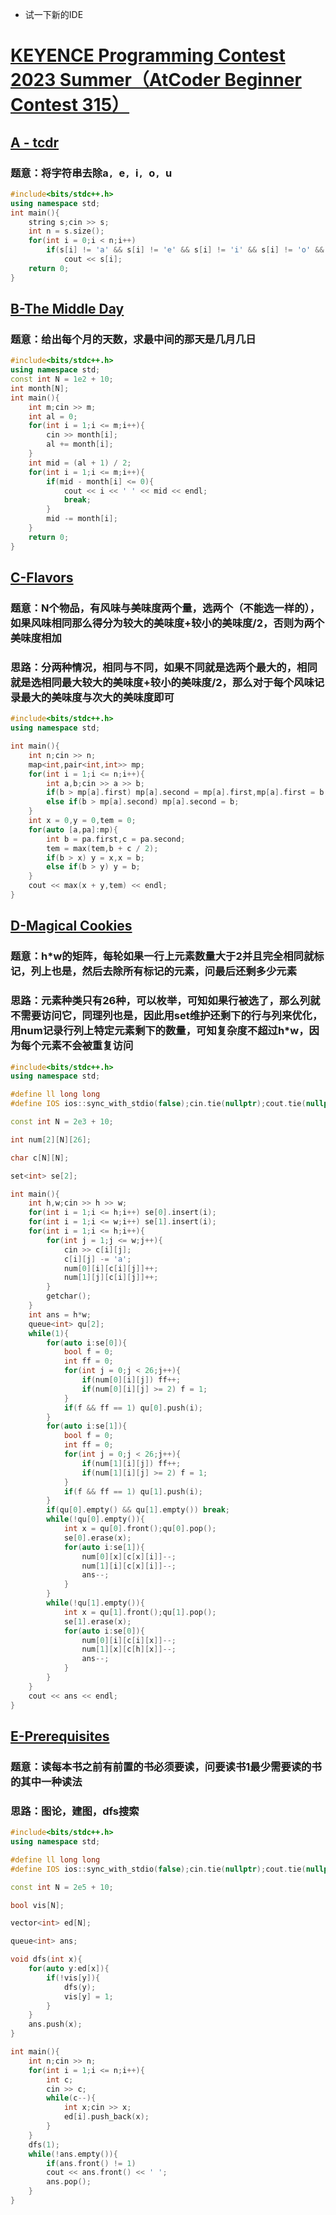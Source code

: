 * 试一下新的IDE

# [KEYENCE Programming Contest 2023 Summer（AtCoder Beginner Contest 315）](https://atcoder.jp/contests/abc315)

## [A - tcdr](https://atcoder.jp/contests/abc315/tasks/abc315_a)

### 题意：将字符串去除a`, `e`, `i`, `o`, `u

```cpp
#include<bits/stdc++.h>
using namespace std;
int main(){
	string s;cin >> s;
	int n = s.size();
	for(int i = 0;i < n;i++)
		if(s[i] != 'a' && s[i] != 'e' && s[i] != 'i' && s[i] != 'o' && s[i] != 'u')
			cout << s[i];
	return 0;
}
```

## [B-The Middle Day](https://atcoder.jp/contests/abc315/tasks/abc315_b)

### 题意：给出每个月的天数，求最中间的那天是几月几日

```cpp
#include<bits/stdc++.h>
using namespace std;
const int N = 1e2 + 10;
int month[N];
int main(){
	int m;cin >> m;
	int al = 0;
	for(int i = 1;i <= m;i++){
		cin >> month[i];
		al += month[i];
	}
	int mid = (al + 1) / 2;
	for(int i = 1;i <= m;i++){
		if(mid - month[i] <= 0){
			cout << i << ' ' << mid << endl;
			break;
		}
		mid -= month[i];
	}
	return 0;
}
```

## [C-Flavors](https://atcoder.jp/contests/abc315/tasks/abc315_c)

### 题意：N个物品，有风味与美味度两个量，选两个（不能选一样的），如果风味相同那么得分为较大的美味度+较小的美味度/2，否则为两个美味度相加

### 思路：分两种情况，相同与不同，如果不同就是选两个最大的，相同就是选相同最大较大的美味度+较小的美味度/2，那么对于每个风味记录最大的美味度与次大的美味度即可

```cpp
#include<bits/stdc++.h>
using namespace std;

int main(){
	int n;cin >> n;
	map<int,pair<int,int>> mp;
	for(int i = 1;i <= n;i++){
		int a,b;cin >> a >> b;
		if(b > mp[a].first) mp[a].second = mp[a].first,mp[a].first = b;
		else if(b > mp[a].second) mp[a].second = b;
	}
	int x = 0,y = 0,tem = 0;
	for(auto [a,pa]:mp){
		int b = pa.first,c = pa.second;
		tem = max(tem,b + c / 2);
		if(b > x) y = x,x = b;
		else if(b > y) y = b;
	}
	cout << max(x + y,tem) << endl;
}
```

## [D-Magical Cookies](https://atcoder.jp/contests/abc315/tasks/abc315_d)

### 题意：h*w的矩阵，每轮如果一行上元素数量大于2并且完全相同就标记，列上也是，然后去除所有标记的元素，问最后还剩多少元素

### 思路：元素种类只有26种，可以枚举，可知如果行被选了，那么列就不需要访问它，同理列也是，因此用set维护还剩下的行与列来优化，用num记录行列上特定元素剩下的数量，可知复杂度不超过h*w，因为每个元素不会被重复访问

```cpp
#include<bits/stdc++.h>
using namespace std;

#define ll long long
#define IOS ios::sync_with_stdio(false);cin.tie(nullptr);cout.tie(nullptr);

const int N = 2e3 + 10;

int num[2][N][26];

char c[N][N];

set<int> se[2];

int main(){
	int h,w;cin >> h >> w;
	for(int i = 1;i <= h;i++) se[0].insert(i);
	for(int i = 1;i <= w;i++) se[1].insert(i);
	for(int i = 1;i <= h;i++){
		for(int j = 1;j <= w;j++){
			cin >> c[i][j];
			c[i][j] -= 'a';
			num[0][i][c[i][j]]++;
			num[1][j][c[i][j]]++;
		}
		getchar();
	}
	int ans = h*w;
	queue<int> qu[2];
	while(1){
		for(auto i:se[0]){
			bool f = 0;
			int ff = 0;
			for(int j = 0;j < 26;j++){
				if(num[0][i][j]) ff++;
				if(num[0][i][j] >= 2) f = 1;
			}
			if(f && ff == 1) qu[0].push(i);
		}
		for(auto i:se[1]){
			bool f = 0;
			int ff = 0;
			for(int j = 0;j < 26;j++){
				if(num[1][i][j]) ff++;
				if(num[1][i][j] >= 2) f = 1;
			}
			if(f && ff == 1) qu[1].push(i);
		}
		if(qu[0].empty() && qu[1].empty()) break;
		while(!qu[0].empty()){
			int x = qu[0].front();qu[0].pop();
			se[0].erase(x);
			for(auto i:se[1]){
				num[0][x][c[x][i]]--;
				num[1][i][c[x][i]]--;
				ans--;
			}
		}
		while(!qu[1].empty()){
			int x = qu[1].front();qu[1].pop();
			se[1].erase(x);
			for(auto i:se[0]){
				num[0][i][c[i][x]]--;
				num[1][x][c[h][x]]--;
				ans--;
			}
		}
	}
	cout << ans << endl;
}
```

## [E-Prerequisites](https://atcoder.jp/contests/abc315/tasks/abc315_e)

### 题意：读每本书之前有前置的书必须要读，问要读书1最少需要读的书的其中一种读法

### 思路：图论，建图，dfs搜索

```cpp
#include<bits/stdc++.h>
using namespace std;

#define ll long long
#define IOS ios::sync_with_stdio(false);cin.tie(nullptr);cout.tie(nullptr);

const int N = 2e5 + 10;

bool vis[N];

vector<int> ed[N];

queue<int> ans;

void dfs(int x){
	for(auto y:ed[x]){
		if(!vis[y]){
			dfs(y);
			vis[y] = 1;
		}
	}
	ans.push(x);
}

int main(){
	int n;cin >> n;
	for(int i = 1;i <= n;i++){
		int c;
		cin >> c;
		while(c--){
			int x;cin >> x;
			ed[i].push_back(x);
		}
	}
	dfs(1);
	while(!ans.empty()){
		if(ans.front() != 1)
		cout << ans.front() << ' ';
		ans.pop();
	}
}
```


